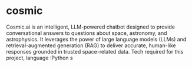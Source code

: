# cosmic
Cosmic.ai is an intelligent, LLM-powered chatbot designed to provide conversational answers to questions about space, astronomy, and astrophysics. It leverages the power of large language models (LLMs) and retrieval-augmented generation (RAG) to deliver accurate, human-like responses grounded in trusted space-related data.
Tech required for this project,
language :Python
s